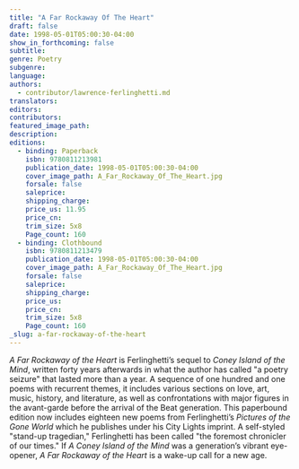 ```yaml
---
title: "A Far Rockaway Of The Heart"
draft: false
date: 1998-05-01T05:00:30-04:00
show_in_forthcoming: false
subtitle:
genre: Poetry
subgenre:
language:
authors:
  - contributor/lawrence-ferlinghetti.md
translators:
editors:
contributors:
featured_image_path:
description:
editions:
  - binding: Paperback
    isbn: 9780811213981
    publication_date: 1998-05-01T05:00:30-04:00
    cover_image_path: A_Far_Rockaway_Of_The_Heart.jpg
    forsale: false
    saleprice:
    shipping_charge:
    price_us: 11.95
    price_cn:
    trim_size: 5x8
    Page_count: 160
  - binding: Clothbound
    isbn: 9780811213479
    publication_date: 1998-05-01T05:00:30-04:00
    cover_image_path: A_Far_Rockaway_Of_The_Heart.jpg
    forsale: false
    saleprice:
    shipping_charge:
    price_us:
    price_cn:
    trim_size: 5x8
    Page_count: 160
_slug: a-far-rockaway-of-the-heart
---
```


_A Far Rockaway of the Heart_ is Ferlinghetti’s sequel to _Coney Island of the Mind_, written forty years afterwards in what the author has called "a poetry seizure" that lasted more than a year. A sequence of one hundred and one poems with recurrent themes, it includes various sections on love, art, music, history, and literature, as well as confrontations with major figures in the avant-garde before the arrival of the Beat generation. This paperbound edition now includes eighteen new poems from Ferlinghetti’s _Pictures of the Gone World_ which he publishes under his City Lights imprint. A self-styled "stand-up tragedian," Ferlinghetti has been called "the foremost chronicler of our times." If _A Coney Island of the Mind_ was a generation’s vibrant eye-opener, _A Far Rockaway of the Heart_ is a wake-up call for a new age.

